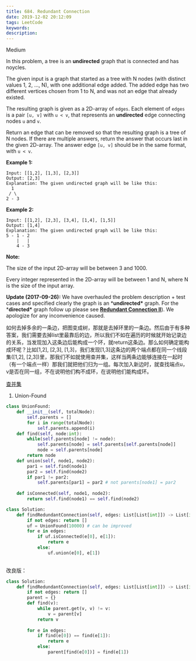 ```yaml
---
title: 684. Redundant Connection
date: 2019-12-02 20:12:09
tags: LeetCode
keywords:
description:
---
```


Medium

In this problem, a tree is an **undirected** graph that is connected and has noycles.

The given input is a graph that started as a tree with N nodes (with distinct values 1, 2, ..., N), with one additional edge added. The added edge has two different vertices chosen from 1 to N, and was not an edge that already existed.

The resulting graph is given as a 2D-array of `edges`. Each element of `edges` is a pair `[u, v]` with `u < v`, that represents an **undirected** edge connecting nodes `u` and `v`.

Return an edge that can be removed so that the resulting graph is a tree of N nodes. If there are multiple answers, return the answer that occurs last in the given 2D-array. The answer edge `[u, v]` should be in the same format, with `u < v`.

**Example 1:**

```
Input: [[1,2], [1,3], [2,3]]
Output: [2,3]
Explanation: The given undirected graph will be like this:
  1
 / \
2 - 3
```



**Example 2:**

```
Input: [[1,2], [2,3], [3,4], [1,4], [1,5]]
Output: [1,4]
Explanation: The given undirected graph will be like this:
5 - 1 - 2
    |   |
    4 - 3
```

<!--more-->

**Note:**

The size of the input 2D-array will be between 3 and 1000.

Every integer represented in the 2D-array will be between 1 and N, where N is the size of the input array.

**Update (2017-09-26):**
We have overhauled the problem description + test cases and specified clearly the graph is an ***undirected\*** graph. For the ***directed\*** graph follow up please see **[Redundant Connection II](https://leetcode.com/problems/redundant-connection-ii/description/)**). We apologize for any inconvenience caused.



如何去掉多余的一条边，把图变成树，那就是去掉环里的一条边。然后由于有多种答案，我们需要去掉list里最靠后的边，所以我们不如在遍历的时候就开始记录边的关系，当发现加入这条边后能构成一个环，就return这条边。那么如何确定能构成环呢？比如[1,2], [2,3], [1,3]，我们发现[1,3]这条边的两个端点都在同一个线段集([1,2], [2,3])里，那我们不如就使用查并集，这样当两条边能够连接在一起时（有一个端点一样）那我们就把他们归为一组。每次加入新边时，就查找端点u，v是否在同一组，不在说明他们构不成环，在说明他们能构成环。

[查并集](https://blog.csdn.net/liujian20150808/article/details/50848646)

1. Union-Found 

```python
class UnionFound:
    def __init__(self, totalNode):
        self.parents = []
        for i in range(totalNode):
            self.parents.append(i)
    def find(self, node:int):
        while(self.parents[node] != node):
            self.parents[node] = self.parents[self.parents[node]]
            node = self.parents[node]
        return node
    def union(self, node1, node2):
        par1 = self.find(node1)
        par2 = self.find(node2)
        if par1 != par2:
            self.parents[par1] = par2 # not parents[node1] = par2
            
    def isConnected(self, node1, node2):
        return self.find(node1) == self.find(node2)

class Solution:
    def findRedundantConnection(self, edges: List[List[int]]) -> List[int]:
        if not edges: return []
        uf = UnionFound(10000) # can be improved
        for e in edges:
            if uf.isConnected(e[0], e[1]):
                return e
            else:
                uf.union(e[0], e[1])
            
```

改良版：

```python
class Solution:
    def findRedundantConnection(self, edges: List[List[int]]) -> List[int]:
        if not edges: return []
        parent = {}
        def find(v):
            while parent.get(v, v) != v:
                v = parent[v]
            return v
        
        for e in edges:
            if find(e[0]) == find(e[1]):
                return e
            else:
                parent[find(e[0])] = find(e[1])
            
```

